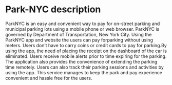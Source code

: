 # Park-NYC description
ParkNYC is an easy and convenient way to pay for on-street parking and municipal parking lots using a mobile phone or web browser. ParkNYC is governed by Department of
Transportation, New York City. Using the ParkNYC app and website the users can pay forparking without using meters. Users don’t have to carry coins or credit cards to pay for parking.By using the app, the need of placing the receipt on the dashboard of the car is eliminated. Users receive mobile alerts prior to time expiring for the parking. The application also provides the convenience of extending the parking time remotely. Users can also track their parking sessions and activities by using the app. This service manages to keep the park and pay experience convenient and hassle free for the users.
